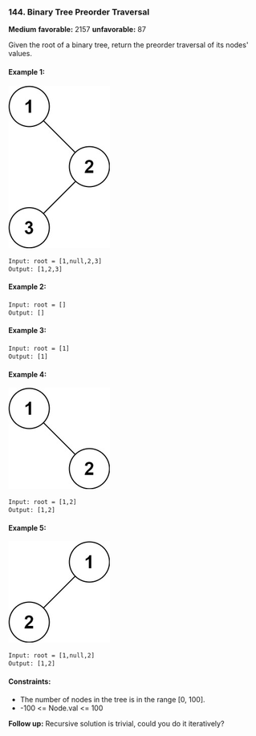 ### 144. Binary Tree Preorder Traversal
**Medium** **favorable:** 2157 **unfavorable:** 87

Given the root of a binary tree, return the preorder traversal of its nodes' values.

#### Example 1:
![](imgs/inorder_1.jpg)
```
Input: root = [1,null,2,3]
Output: [1,2,3]
```

#### Example 2:
```
Input: root = []
Output: []
```

#### Example 3:
```
Input: root = [1]
Output: [1]
```

#### Example 4:
![](imgs/inorder_4.jpg)
```
Input: root = [1,2]
Output: [1,2]
```

#### Example 5:
![](imgs/inorder_5.jpg)
```
Input: root = [1,null,2]
Output: [1,2]
```

#### Constraints:
- The number of nodes in the tree is in the range [0, 100].
- -100 <= Node.val <= 100
 
**Follow up:** Recursive solution is trivial, could you do it iteratively?
